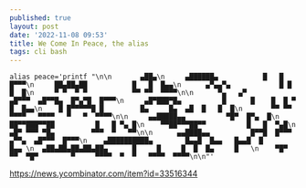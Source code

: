 ```yaml
---
published: true
layout: post
date: '2022-11-08 09:53'
title: We Come In Peace, the alias
tags: cli bash 
---
```

    alias peace='printf "\n\n       ▄██▄\n     ▄██████▄           █   █  █▀▀▀\n     ██▄██▄██           █   █  █▄▄\n      ▄▀▄▄▀▄            █ █ █  █\n     ▀ ▀  ▀ ▀           ▀▀ ▀▀  ▀▀▀▀\n\n      ▀▄   ▄▀           ▄█▀▀▀  ▄█▀▀█▄  █▀▄▀█  █▀▀▀\n     ▄█▀███▀█▄          █      █    █  █ ▀ █  █▄▄\n    █ █▀▀▀▀▀█ █         █▄     █▄  ▄█  █   █  █\n       ▀▀ ▀▀             ▀▀▀▀   ▀▀▀▀   ▀   ▀  ▀▀▀▀\n\n     ▄▄█████▄▄          ▀█▀  █▀▄  █\n    ██▀▀███▀▀██          █   █ ▀▄ █\n    ▀▀██▀▀▀██▀▀          █   █  ▀▄█\n    ▄█▀ ▀▀▀ ▀█▄         ▀▀▀  ▀   ▀▀\n\n      ▄▄████▄▄          █▀▀█  █▀▀▀  ▄▀▀▄  ▄█▀▀▀  █▀▀▀\n    ▄██████████▄        █▄▄█  █▄▄   █▄▄█  █      █▄▄ \n  ▄██▄██▄██▄██▄██▄      █     █     █  █  █▄     █   \n    ▀█▀  ▀▀  ▀█▀        ▀     ▀▀▀▀  ▀  ▀   ▀▀▀▀  ▀▀▀▀\n\n"'

<https://news.ycombinator.com/item?id=33516344>
